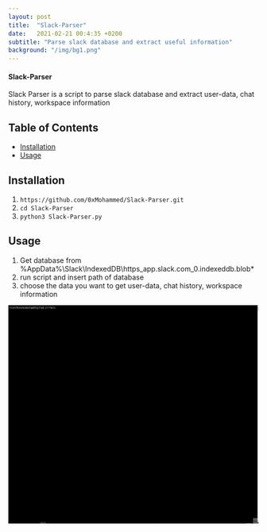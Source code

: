 ```yaml
---
layout: post
title:  "Slack-Parser"
date:   2021-02-21 00:4:35 +0200
subtitle: "Parse slack database and extract useful information"
background: "/img/bg1.png"
---
```


#### Slack-Parser
Slack Parser is a script to parse slack database and extract user-data, chat history, workspace information   
  
## Table of Contents   
* [Installation](#Installation)  
* [Usage](#Usage)  
  
## Installation  
1. ```https://github.com/0xMohammed/Slack-Parser.git```  
2. ```cd Slack-Parser```    
3. ```python3 Slack-Parser.py```  
  
## Usage  
1. Get database from %AppData%\Slack\IndexedDB\https_app.slack.com_0.indexeddb.blob\*
2. run script and insert path of database 
3. choose the data you want to get user-data, chat history, workspace information
  
 <img src="/img/Slack-Parser.gif" alt="Slack-Parser Usage" width="800" height="440">
